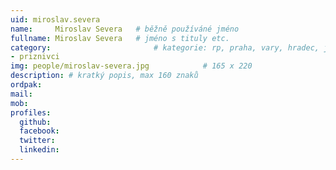 ```yaml
---
uid: miroslav.severa
name:     Miroslav Severa  	# běžně používáné jméno
fullname: Miroslav Severa 	# jméno s tituly etc.
category:                 		# kategorie: rp, praha, vary, hradec, jmk, senat
- priznivci
img: people/miroslav-severa.jpg            # 165 x 220
description: # kratký popis, max 160 znaků
ordpak: 
mail:
mob:
profiles:
  github:
  facebook: 
  twitter:
  linkedin:
---
```

